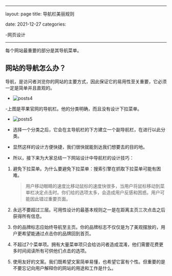 ---
layout: page
title: 导航栏美丽规则

date: 2021-12-27
categories:

-网页设计

----------

每个网站最重要的部分是其导航菜单。

## 网站的导航怎么办？

导航，是访问者浏览你的网站的主要方式，因此保证它的易用性至关重要，它必须一定是简单并且直观的。

- <img src ="../../images/wwangyesheji/WZSJposts4.png" alt="posts4">

-上图是苹果官网的导航栏。他的分类明确，而且没有设计下拉菜单。

- <img src = "../../images/wangyesheji/WZSJposts5.png" alt="posts5">

- 选择一个分类之后，它会在主导航栏的下方建立一个副导航栏，在进行以此分类。
- 显然这样的设计方便快捷，我们很快就能到达我们想要去的目的地。
- 所以，接下来为大家总结一下网站设计中导航栏的设计技巧：

1. 避免下拉菜单。为什么要避免下拉菜单：搜索引擎在抓取下拉菜单可能有困难。

   > 用户移动眼睛的速度比移动鼠标的速度快很多，当用户将鼠标移动到菜单栏决定点击时。你们给的选项太多，会造成用户反感和困惑。用户可能因此错过重要页面。

2. 永远不要超过三层。可用性设计的最基本规则之一是在距离主页三次点击之后获得所有信息。
3. 你的品牌标志应始终导航至主页。你的品牌标志不仅仅是为了美观摆放的，用户更希望能通过点击你的品牌回到首页。
4. 不超过7个菜单项。拥有大量菜单项只会给访问者造成混淆，他们需要花费更多时间阅读所有可供他们点击的选项。
5. 使用友好的文案。我们既希望文案简单易懂，也希望它富有个性。但重要的是不要忘记向用户解释你的网站的用途和工作是什么。